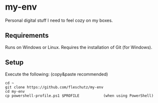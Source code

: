 my-env
======
Personal digital stuff I need to feel cozy on my boxes.

Requirements
------------
Runs on Windows or Linux. Requires the installation of Git (for Windows).

Setup
-----
Execute the following: (copy&paste recommended)
```
cd ~
git clone https://github.com/fleschutz/my-env
cd my-env
cp powershell-profile.ps1 $PROFILE           (when using PowerShell)
```
